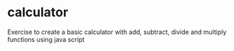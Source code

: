 # calculator
Exercise to create a basic calculator with add, subtract, divide and multiply functions using java script
